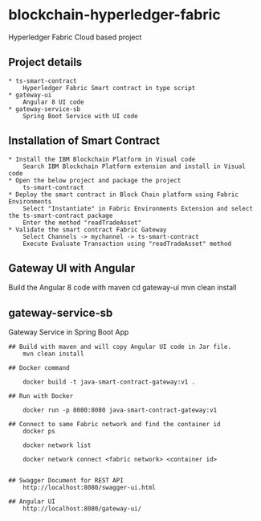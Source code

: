 # blockchain-hyperledger-fabric
Hyperledger Fabric Cloud based project 

## Project details
    * ts-smart-contract 
        Hyperledger Fabric Smart contract in type script
    * gateway-ui
        Angular 8 UI code 
    * gateway-service-sb
        Spring Boot Service with UI code 

## Installation of Smart Contract
    * Install the IBM Blockchain Platform in Visual code
        Search IBM Blockchain Platform extension and install in Visual code
    * Open the below project and package the project 
        ts-smart-contract 
    * Deploy the smart contract in Block Chain platform using Fabric Environments
        Select "Instantiate" in Fabric Environments Extension and select the ts-smart-contract package
        Enter the method "readTradeAsset"
    * Validate the smart contract Fabric Gateway 
        Select Channels -> mychannel -> ts-smart-contract 
        Execute Evaluate Transaction using "readTradeAsset" method

## Gateway UI with Angular 
Build the Angular 8 code with maven
    cd gateway-ui
    mvn clean install

## gateway-service-sb
Gateway Service in Spring Boot App

    ## Build with maven and will copy Angular UI code in Jar file.
        mvn clean install

    ## Docker command

        docker build -t java-smart-contract-gateway:v1 .

    ## Run with Docker

        docker run -p 8080:8080 java-smart-contract-gateway:v1

    ## Connect to same Fabric network and find the container id
        docker ps 

        docker network list

        docker network connect <fabric network> <container id>


    ## Swagger Document for REST API
        http://localhost:8080/swagger-ui.html

    ## Angular UI 
        http://localhost:8080/gateway-ui/    

